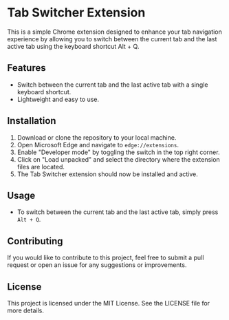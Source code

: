 # Tab Switcher Extension

This is a simple Chrome extension designed to enhance your tab navigation experience by allowing you to switch between the current tab and the last active tab using the keyboard shortcut Alt + Q.

## Features

- Switch between the current tab and the last active tab with a single keyboard shortcut.
- Lightweight and easy to use.

## Installation

1. Download or clone the repository to your local machine.
2. Open Microsoft Edge and navigate to `edge://extensions`.
3. Enable "Developer mode" by toggling the switch in the top right corner.
4. Click on "Load unpacked" and select the directory where the extension files are located.
5. The Tab Switcher extension should now be installed and active.

## Usage

- To switch between the current tab and the last active tab, simply press `Alt + Q`.

## Contributing

If you would like to contribute to this project, feel free to submit a pull request or open an issue for any suggestions or improvements.

## License

This project is licensed under the MIT License. See the LICENSE file for more details.

